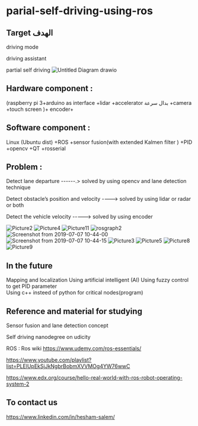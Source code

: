 # parial-self-driving-using-ros

## Target الهدف

driving mode  

driving assistant 

partial self driving 
![Untitled Diagram drawio](https://user-images.githubusercontent.com/36461250/150872338-4a7e1381-976c-4ac7-b3f7-0922ddbe19f5.png)


## Hardware component :

(raspberry pi 3+arduino as interface +lidar +accelerator بدال سرعة +camera +touch screen )+ encoder+


## Software component :

Linux (Ubuntu dist) +ROS +sensor fusion(with extended Kalmen filter ) +PID +opencv +QT +rosserial 


## Problem : 

Detect lane departure ------.> solved by using opencv and lane detection technique

Detect obstacle’s position and velocity ----> solved by using lidar or radar or both 

Detect  the vehicle velocity -----> solved by using encoder 



![Picture2](https://user-images.githubusercontent.com/36461250/130603052-b86f9e49-c195-4bd3-894b-3ff5b0848872.png)
![Picture4](https://user-images.githubusercontent.com/36461250/130603094-a15651d7-8f9b-48a3-9aad-ae8ac0bdf5b1.png)
![Picture11](https://user-images.githubusercontent.com/36461250/130603203-a78f8f0c-f1de-47c5-b3ee-fdbb580b8188.png)
![rosgraph2](https://user-images.githubusercontent.com/36461250/130603260-1faf4830-19de-4bb4-9299-08d287d54bac.png)
![Screenshot from 2019-07-07 10-44-00](https://user-images.githubusercontent.com/36461250/130603322-9ef5ee01-54bd-4d60-aa11-15bd0cb296ef.png)
![Screenshot from 2019-07-07 10-44-15](https://user-images.githubusercontent.com/36461250/130603390-4c9a6652-dcc5-45c4-8751-220a1bdd1354.png)
![Picture3](https://user-images.githubusercontent.com/36461250/130603424-c3b87619-7ee1-4769-9a2c-c1c5b543038f.png)
![Picture5](https://user-images.githubusercontent.com/36461250/130603564-1cf1c7ab-8dd7-4410-9b92-9f713cf81180.png)
![Picture8](https://user-images.githubusercontent.com/36461250/130603645-024c8f81-fb68-4993-a3aa-34eb42f96644.png)
![Picture9](https://user-images.githubusercontent.com/36461250/130603656-ce02ad27-d6d7-4996-ac68-8748cf05bccc.png)



## In the future 

Mapping and localization 
Using artificial intelligent (AI)
Using fuzzy control to get PID parameter  
Using c++ insteed of python for critical nodes(program)








## Reference and material for studying


Sensor fusion and lane detection concept

Self driving nanodegree  on udicity 


ROS :
 Ros wiki
https://www.udemy.com/ros-essentials/


https://www.youtube.com/playlist?list=PLElUpEkSjJkNgbrBobmXVVMOg4YW76wwC


https://www.edx.org/course/hello-real-world-with-ros-robot-operating-system-2




## To contact us 

https://www.linkedin.com/in/hesham-salem/
